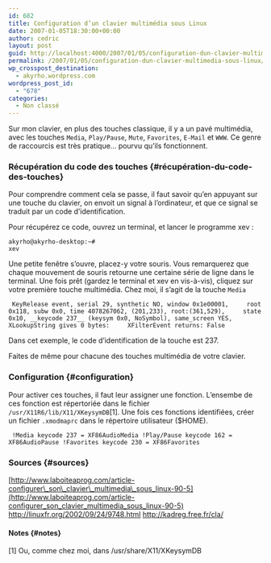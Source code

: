 ```yaml
---
id: 682
title: Configuration d’un clavier multimédia sous Linux
date: 2007-01-05T18:30:00+00:00
author: cedric
layout: post
guid: http://localhost:4000/2007/01/05/configuration-dun-clavier-multimedia-sous-linux.html
permalink: /2007/01/05/configuration-dun-clavier-multimedia-sous-linux/
wp_crosspost_destination:
  - akyrho.wordpress.com
wordpress_post_id:
  - "678"
categories:
  - Non classé
---
```

Sur mon clavier, en plus des touches classique, il y a un pavé multimédia, avec les touches <code class="highlighter-rouge">Media</code>, <code class="highlighter-rouge">Play/Pause</code>, <code class="highlighter-rouge">Mute</code>, <code class="highlighter-rouge">Favorites</code>, <code class="highlighter-rouge">E-Mail</code> et <code class="highlighter-rouge">WWW</code>. Ce genre de raccourcis est très pratique… pourvu qu’ils fonctionnent.

<!-- more -->

### Récupération du code des touches {#récupération-du-code-des-touches}

Pour comprendre comment cela se passe, il faut savoir qu’en appuyant sur une touche du clavier, on envoit un signal à l’ordinateur, et que ce signal se traduit par un code d’identification.

Pour récupérez ce code, ouvrez un terminal, et lancer le programme xev :

<code class="highlighter-rouge">akyrho@akyrho-desktop:~# xev</code>

Une petite fenêtre s’ouvre, placez-y votre souris. Vous remarquerez que chaque mouvement de souris retourne une certaine série de ligne dans le terminal. Une fois prêt (gardez le terminal et xev en vis-à-vis), cliquez sur votre première touche multimédia. Chez moi, il s’agit de la touche <code class="highlighter-rouge">Media</code>

<div class="highlighter-rouge">
  <div class="highlight">
    <pre class="highlight"><code> KeyRelease event, serial 29, synthetic NO, window 0x1e00001,     root 0x118, subw 0x0, time 4078267062, (201,233), root:(361,529),     state 0x10, __keycode 237__ (keysym 0x0, NoSymbol), same_screen YES,     XLookupString gives 0 bytes:     XFilterEvent returns: False
</code></pre>
  </div>
</div>

Dans cet exemple, le code d’identification de la touche est 237.

Faites de même pour chacune des touches multimédia de votre clavier.

### Configuration {#configuration}

Pour activer ces touches, il faut leur assigner une fonction. L’ensembe de ces fonction est répertoriée dans le fichier <code class="highlighter-rouge">/usr/X11R6/lib/X11/XKeysymDB</code>[1]. Une fois ces fonctions identifiées, créer un fichier <code class="highlighter-rouge">.xmodmaprc</code> dans le répertoire utilisateur ($HOME).

<div class="highlighter-rouge">
  <div class="highlight">
    <pre class="highlight"><code> !Media keycode 237 = XF86AudioMedia !Play/Pause keycode 162 = XF86AudioPause !Favorites keycode 230 = XF86Favorites
</code></pre>
  </div>
</div>

### Sources {#sources}

[http://www.laboiteaprog.com/article-configurer\_son\_clavier\_multimedia\_sous_linux-90-5](http://www.laboiteaprog.com/article-configurer_son_clavier_multimedia_sous_linux-90-5) <http://linuxfr.org/2002/09/24/9748.html> <http://kadreg.free.fr/cla/>

#### Notes {#notes}

[1] Ou, comme chez moi, dans /usr/share/X11/XKeysymDB